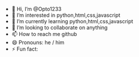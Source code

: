 - 👋 Hi, I’m @Opto1233
- 👀 I’m interested in python,html,css,javascript
- 🌱 I’m currently learning python,html,css,javascript
- 💞️ I’m looking to collaborate on anything
- 📫 How to reach me github
- 😄 Pronouns: he / him
- ⚡ Fun fact: 

<!---
Opto1233/Opto1233 is a ✨ special ✨ repository because its `README.md` (this file) appears on your GitHub profile.
You can click the Preview link to take a look at your changes.
--->
